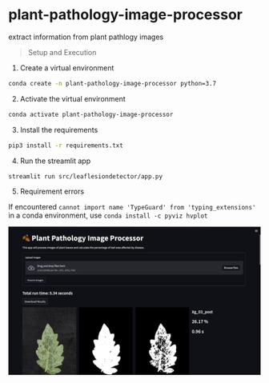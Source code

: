 # plant-pathology-image-processor
extract information from plant pathlogy images

> Setup and Execution

1. Create a virtual environment

```bash
conda create -n plant-pathology-image-processor python=3.7
```
2. Activate the virtual environment

```bash
conda activate plant-pathology-image-processor
```
3. Install the requirements

```bash
pip3 install -r requirements.txt
```

4. Run the streamlit app

```bash
streamlit run src/leaflesiondetector/app.py
```

5. Requirement errors

If encountered `cannot import name 'TypeGuard' from 'typing_extensions'` in a conda environment, use `conda install -c pyviz hvplot`

![Demo](./demo.png)